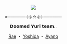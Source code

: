 <p align="center">
  <img src="https://github.com/user-attachments/assets/9b8b1358-a528-4e87-81f0-64bb87888d1b">
</p>
<p align="center">«──────⊹⊱✫⊰⊹──────</p>
<p align="center">𝗗𝗼𝗼𝗺𝗲𝗱 𝗬𝘂𝗿𝗶 𝘁𝗲𝗮𝗺.. </p>
<p align="center">
  <a href="https://github.com/J1GU">Rae</a> ・
  <a href="https://github.com/greendaysss">Yoshida</a> ・
  <a href="https://github.com/LovesickObsession">Ayano</a>
</p>
